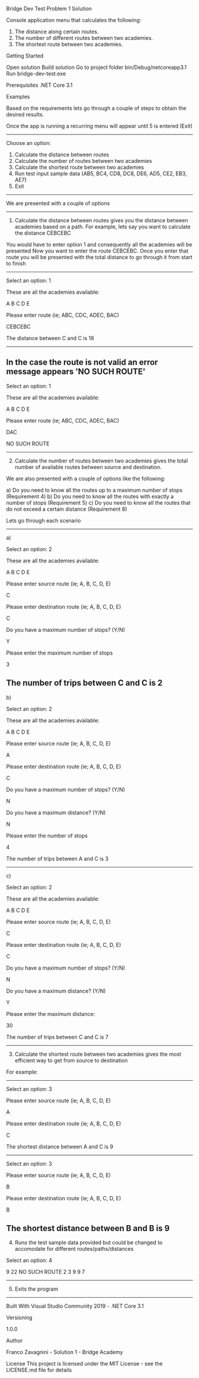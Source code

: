 Bridge Dev Test Problem 1 Solution

Console application menu that calculates the following:

1. The distance along certain routes.
2. The number of different routes between two academies.
3. The shortest route between two academies.

Getting Started

Open solution
Build solution
Go to project folder bin/Debug/netcoreapp3.1
Run bridge-dev-test.exe

Prerequisites
.NET Core 3.1

Examples

Based on the requirements lets go through a couple of steps to obtain the desired results.

Once the app is running a recurring menu will appear until 5 is entered (Exit)

---------------------------------------------------------------------------
Choose an option:

1) Calculate the distance between routes
2) Calculate the number of routes between two academies
3) Calculate the shortest route between two academies
4) Run test input sample data (AB5, BC4, CD8, DC8, DE6, AD5, CE2, EB3, AE7)
5) Exit
---------------------------------------------------------------------------

We are presented with a couple of options

----------------------------------------------------------------------------------------------------------------------------------------------------------------------

1) Calculate the distance between routes gives you the distance between academies based on a path. For example, lets say you want to calculate the distance CEBCEBC

You would have to enter option 1 and consequently all the academies will be presented 
Now you want to enter the route CEBCEBC. Once you enter that route you will be presented with the total distance to go through it from start to finish

---------------------------------------------------------------------------
Select an option: 1

These are all the academies available:

A B C D E

Please enter route (ie; ABC, CDC, ADEC, BAC)

CEBCEBC

The distance between C and C is 18

---------------------------------------------------------------------------
In the case the route is not valid an error message appears 'NO SUCH ROUTE'
---------------------------------------------------------------------------

Select an option: 1

These are all the academies available:

A B C D E

Please enter route (ie; ABC, CDC, ADEC, BAC)

DAC

NO SUCH ROUTE

----------------------------------------------------------------------------------------------------------------------------------------------------------------------

2) Calculate the number of routes between two academies gives the total number of available routes between source and destination.

We are also presented with a couple of options like the following:

a) Do you need to know all the routes up to a maximum number of stops (Requirement 4)
b) Do you need to know all the routes with exactly a number of stops (Requirement 5)
c) Do you need to know all the routes that do not exceed a certain distance (Requirement 8)

Lets go through each scenario

---------------------------------------------------------------------
a) 

Select an option: 2

These are all the academies available:

A B C D E

Please enter source route (ie; A, B, C, D, E)

C

Please enter destination route (ie; A, B, C, D, E)

C

Do you have a maximum number of stops? (Y/N)

Y

Please enter the maximum number of stops

3

The number of trips between C and C is 2
---------------------------------------------------------------------	

b)

Select an option: 2

These are all the academies available:

A B C D E

Please enter source route (ie; A, B, C, D, E)

A

Please enter destination route (ie; A, B, C, D, E)

C

Do you have a maximum number of stops? (Y/N)

N

Do you have a maximum distance? (Y/N)

N

Please enter the number of stops

4

The number of trips between A and C is 3  

---------------------------------------------------------------------

c)

Select an option: 2

These are all the academies available:

A B C D E

Please enter source route (ie; A, B, C, D, E)

C

Please enter destination route (ie; A, B, C, D, E)

C

Do you have a maximum number of stops? (Y/N)

N

Do you have a maximum distance? (Y/N)

Y

Please enter the maximum distance:

30

The number of trips between C and C is 7

---------------------------------------------------------------------

3) Calculate the shortest route between two academies gives the most efficient way to get from source to destination

For example:

---------------------------------------------------------------------
Select an option: 3

Please enter source route (ie; A, B, C, D, E)

A

Please enter destination route (ie; A, B, C, D, E)

C

The shortest distance between A and C is 9

---------------------------------------------------------------------
Select an option: 3

Please enter source route (ie; A, B, C, D, E)

B

Please enter destination route (ie; A, B, C, D, E)

B

The shortest distance between B and B is 9
---------------------------------------------------------------------

4) Runs the test sample data provided but could be changed to accomodate for different routes/paths/distances

Select an option: 4

9
22
NO SUCH ROUTE
2
3
9
9
7

---------------------------------------------------------------------

5) Exits the program

---------------------------------------------------------------------


Built With
Visual Studio Community 2019 - .NET Core 3.1

Versioning

1.0.0

Author

Franco Zavagnini - Solution 1 - Bridge Academy

License
This project is licensed under the MIT License - see the LICENSE.md file for details

